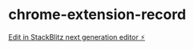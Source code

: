 # chrome-extension-record

[Edit in StackBlitz next generation editor ⚡️](https://stackblitz.com/~/github.com/uiafeng/chrome-extension-record)